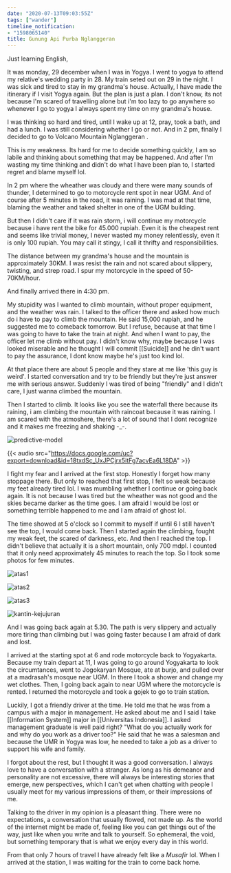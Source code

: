 ```yaml
---
date: "2020-07-13T09:03:55Z"
tags: ["wander"]
timeline_notification:
- "1598065140"
title: Gunung Api Purba Nglanggeran
---
```

Just learning English,

It was monday, 29 december when I was in Yogya. I went to yogya to attend my relative's wedding party in 28. My train seted out on 29 in the night. I was sick and tired to stay in my grandma's house. Actually, I have made the itinerary if I visit Yogya again. But the plan is just a plan. I don't know, its not because I'm scared of travelling alone but i'm too lazy to go anywhere so whenever I go to yogya I always spent my time on my grandma's house.

I was thinking so hard and tired, until I wake up at 12, pray, took a bath, and had a lunch. I was still considering whether I go or not. And in 2 pm, finally I decided to go to Volcano Mountain Nglanggeran .

This is my weakness. Its hard for me to decide something quickly, I am so labile and thinking about something that may be happened. And after I'm wasting my time thinking and didn't do what I have been plan to, I started regret and blame myself lol.

In 2 pm where the wheather was cloudy and there were many sounds of thunder, I determined to go to motorcycle rent spot in near UGM. And of course after 5 minutes in the road, it was raining. I was mad at that time, blaming the weather and taked shelter in one of the UGM building. 

But then I didn't care if it was rain storm, i will continue my motorcycle because i have rent the bike for 45.000 rupiah. Even it is the cheapest rent and seems like trivial money, I never wasted my money relentlessly, even it is only 100 rupiah. You may call it stingy, I call it thrifty and responsibilities.

The distance between my grandma's house and the mountain is approximately 30KM. I was resist the rain and not scared about slippery, twisting, and strep road. I spur my motorcycle in the speed of 50-70KM/hour. 

And finally arrived there in 4:30 pm. 

My stupidity was I wanted to climb mountain, without proper equipment, and the weather was rain. I talked to the officer there and asked how much do i have to pay to climb the mountain. He said 15,000 rupiah, and he suggested me to comeback tomorrow. But I refuse, because at that time I was going to have to take the train at night. And when I want to pay, the officer let me climb without pay. I didn't know why, maybe because I was looked miserable and he thought I will commit [[Suicide]] and he din't want to pay the assurance, I dont know maybe he's just too kind lol. 

At that place there are about 5 people and they stare at me like 'this guy is weird'. I started conversation and try to be friendly but they're just answer me with serious answer. Suddenly I was tired of being "friendly" and I didn't care, I just wanna climbed the mountain.


Then I started to climb. It looks like you see the waterfall there because its raining, i am climbing the mountain with raincoat because it was raining. I am scared with the atmoshere, there's a lot of sound that I dont recognize and it makes me freezing and shaking -_-.



![predictive-model](https://catatankemalasan.files.wordpress.com/2021/12/img_20191230_164753-min.jpg)

{{< audio src="https://docs.google.com/uc?export=download&id=18txdSc_UxJPCjrx5itFg7acvEa6L18DA" >}}

I fight my fear and I arrived at the first stop. Honestly I forget how many stoppage there. But only to reached that first stop, I felt so weak because my feet already tired lol. I was mumbling whether I continue or going back again. It is not because I was tired but the wheather was not good and the skies became darker as the time goes. I am afraid I would be lost or something terrible happened to me and I am afraid of ghost lol.


The time showed at 5 o'clock so I commit to myself if until 6 I still haven't see the top, I would come back. Then I started again the climbing, fought my weak feet, the scared of darkness, etc. And then I reached the top. I didn't believe that actually it is a short mountain, only 700 mdpl. I counted that it only need approximately 45 minutes to reach the top. So I took some photos for few minutes.

![atas1](https://catatankemalasan.files.wordpress.com/2021/12/img_20191230_171728-min.jpg)

![atas2](https://catatankemalasan.files.wordpress.com/2021/12/img_20191230_171714-min.jpg)

![atas3](https://catatankemalasan.files.wordpress.com/2021/12/img_20191230_171319-min.jpg)

![kantin-kejujuran](https://catatankemalasan.files.wordpress.com/2021/12/img_20191230_175024_hdr-min.jpg)

And I was going back again at 5.30. The path is very slippery and actually more tiring than climbing but I was going faster because I am afraid of dark and lost.

I arrived at the starting spot at 6 and rode motorcycle back to Yogyakarta. Because my train depart at 11, I was going to go around Yogyakarta to look the circumtances, went to Jogokaryan Mosque, ate at burjo, and pulled over at a madrasah's mosque near UGM.  In there I took a shower and change my wet clothes. Then, I going back again to near UGM where the motorcycle is rented. I returned the motorcycle and took a gojek to go to train station.

Luckily, I got a friendly driver at the time. He told me that he was from a campus with a major in management. He asked about me and I said I take [[Information System]] major in [[Universitas Indonesia]]. I asked management graduate is well paid right? "What do you actually work for and why do you work as a driver too?" He said that he was a salesman and because the UMR in Yogya was low, he needed to take a job as a driver to support his wife and family.

I forgot about the rest, but I thought it was a good conversation. I always love to have a conversation with a stranger. As long as his demeanor and personality are not excessive, there will always be interesting stories that emerge, new perspectives, which I can't get when chatting with people I usually meet for my various impressions of them, or their impressions of me.

Talking to the driver in my opinion is a pleasant thing. There were no expectations, a conversation that usually flowed, not made up. As the world of the internet might be made of, feeling like you can get things out of the way, just like when you write and talk to yourself. So ephemeral, the void, but something temporary that is what we enjoy every day in this world.

From that only 7 hours of travel I have already felt like a _Musafir_ lol. When I arrived at the station, I was waiting for the train to come back home.